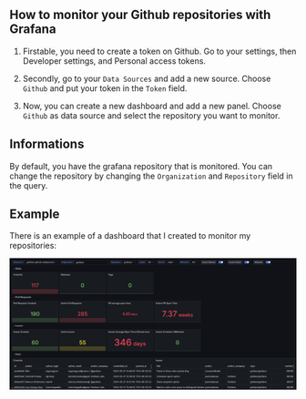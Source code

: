 ## How to monitor your Github repositories with Grafana

1) Firstable, you need to create a token on Github. Go to your settings, then Developer settings, and Personal access tokens.

2) Secondly, go to your `Data Sources` and add a new source. Choose `Github` and put your token in the `Token` field.

3) Now, you can create a new dashboard and add a new panel. Choose `Github` as data source and select the repository you want to monitor.



## Informations

By default, you have the grafana repository that is monitored. You can change the repository by changing the `Organization` and `Repository` field in the query.


## Example
There is an example of a dashboard that I created to monitor my repositories:

<img  src="src\img\DashBoard.png"/>